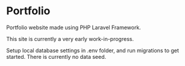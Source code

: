 # Portfolio
Portfolio website made using PHP Laravel Framework.

This site is currently a very early work-in-progress.

Setup local database settings in .env folder, and run migrations to get started.
There is currently no data seed. 
